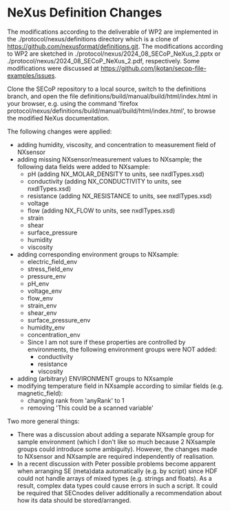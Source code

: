 # NeXus Definition Changes

The modifications according to the deliverable of WP2 are implemented in the ./protocol/nexus/definitions directory which is a clone of https://github.com/nexusformat/definitions.git. The modifications according to WP2 are sketched in ./protocol/nexus/2024_08_SECoP_NeXus_2.pptx or ./protocol/nexus/2024_08_SECoP_NeXus_2.pdf, respectively. Some modifications were discussed at https://github.com/jkotan/secop-file-examples/issues.

Clone the SECoP repository to a local source, switch to the definitions branch, and open the file definitions/build/manual/build/html/index.html in your browser, e.g. using the command 'firefox protocol/nexus/definitions/build/manual/build/html/index.html', to browse the modified NeXus documentation.

The following changes were applied:

- adding humidity, viscosity, and concentration to measurement field of NXsensor
- adding missing NXsensor/measurement values to NXsample; the following data fields were added to NXsample:
  - pH (adding NX_MOLAR_DENSITY to units, see nxdlTypes.xsd)
  - conductivity (adding NX_CONDUCTIVITY to units, see nxdlTypes.xsd)
  - resistance (adding NX_RESISTANCE to units, see nxdlTypes.xsd)
  - voltage
  - flow (adding NX_FLOW to units, see nxdlTypes.xsd)
  - strain
  - shear
  - surface_pressure
  - humidity
  - viscosity
- adding corresponding environment groups to NXsample:
  - electric_field_env
  - stress_field_env
  - pressure_env
  - pH_env
  - voltage_env
  - flow_env
  - strain_env
  - shear_env
  - surface_pressure_env
  - humidity_env
  - concentration_env
  - Since I am not sure if these properties are controlled by environments, the following environment groups were NOT added:
    - conductivity
    - resistance
    - viscosity
- adding (arbitrary) ENVIRONMENT groups to NXsample 
- modifying temperature field in NXsample according to similar fields (e.g. magnetic_field):
  - changing rank from 'anyRank' to 1
  - removing 'This could be a scanned variable'

Two more general things:
- There was a discussion about adding a separate NXsample group for sample environment (which I don't like so much because 2 NXsample groups could introduce some ambiguity). However, the changes made to NXsensor and NXsample are required independently of realisation.
- In a recent discussion with Peter possible problems become apparent when arranging SE (meta)data automatically (e.g. by script) since HDF could not handle arrays of mixed types (e.g. strings and floats). As a result, complex data types could cause errors in such a script. It could be required that SECnodes deliver additionally a recommendation about how its data should be stored/arranged.
